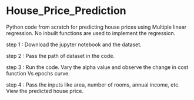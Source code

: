 # House_Price_Prediction
Python code from scratch for predicting house prices using Multiple linear regression. No inbuilt functions are used to implement the regression.



step 1 :
Download the jupyter notebook and the dataset.


step 2 :
Pass the path of dataset in the code.


step 3 :
Run the code. Vary the alpha value and observe the change in cost function Vs epochs curve.


step 4 :
Pass the inputs like area, number of rooms, annual income, etc. View the predicted house price. 
